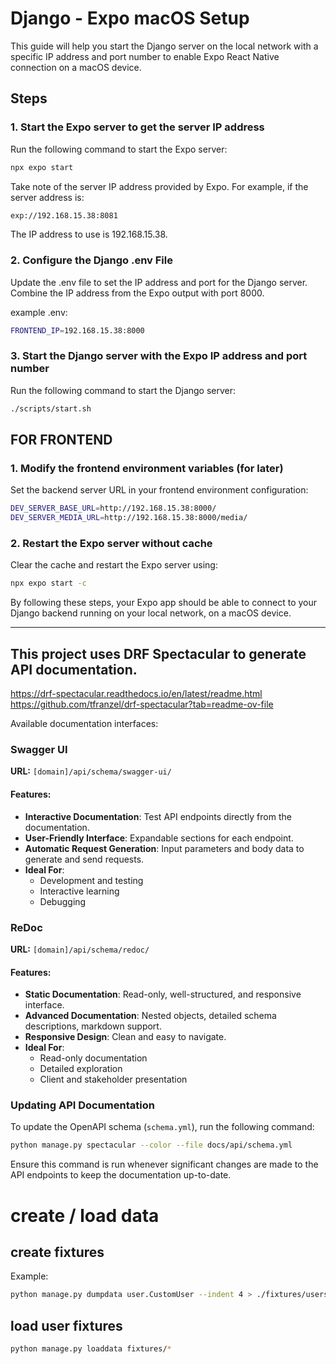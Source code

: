 # Django - Expo macOS Setup

This guide will help you start the Django server on the local network with a specific IP
address and port number to enable Expo React Native connection on a macOS device.

## Steps

### 1. Start the Expo server to get the server IP address

Run the following command to start the Expo server:

```sh
npx expo start
```

Take note of the server IP address provided by Expo. For example, if the server address is:

```sh
exp://192.168.15.38:8081
```

The IP address to use is 192.168.15.38.

### 2. Configure the Django .env File

Update the .env file to set the IP address and port for the Django server.
Combine the IP address from the Expo output with port 8000.

example .env:

```sh
FRONTEND_IP=192.168.15.38:8000
```

### 3. Start the Django server with the Expo IP address and port number

Run the following command to start the Django server:

```sh
./scripts/start.sh
```

## FOR FRONTEND

### 1. Modify the frontend environment variables (for later)

Set the backend server URL in your frontend environment configuration:

```sh
DEV_SERVER_BASE_URL=http://192.168.15.38:8000/
DEV_SERVER_MEDIA_URL=http://192.168.15.38:8000/media/
```

### 2. Restart the Expo server without cache

Clear the cache and restart the Expo server using:

```sh
npx expo start -c
```

By following these steps, your Expo app should be able to connect to your Django backend
running on your local network, on a macOS device.

---

## This project uses DRF Spectacular to generate API documentation.

https://drf-spectacular.readthedocs.io/en/latest/readme.html
https://github.com/tfranzel/drf-spectacular?tab=readme-ov-file

Available documentation interfaces:

### Swagger UI

**URL:** `[domain]/api/schema/swagger-ui/`

#### Features:

- **Interactive Documentation**: Test API endpoints directly from the documentation.
- **User-Friendly Interface**: Expandable sections for each endpoint.
- **Automatic Request Generation**: Input parameters and body data to generate and send requests.
- **Ideal For**:
  - Development and testing
  - Interactive learning
  - Debugging

### ReDoc

**URL:** `[domain]/api/schema/redoc/`

#### Features:

- **Static Documentation**: Read-only, well-structured, and responsive interface.
- **Advanced Documentation**: Nested objects, detailed schema descriptions, markdown support.
- **Responsive Design**: Clean and easy to navigate.
- **Ideal For**:
  - Read-only documentation
  - Detailed exploration
  - Client and stakeholder presentation

### Updating API Documentation

To update the OpenAPI schema (`schema.yml`), run the following command:

```sh
python manage.py spectacular --color --file docs/api/schema.yml
```

Ensure this command is run whenever significant changes are made to the API endpoints to keep the documentation up-to-date.

# create / load data

## create fixtures

Example:

```sh
python manage.py dumpdata user.CustomUser --indent 4 > ./fixtures/users.json
```

## load user fixtures

```sh
python manage.py loaddata fixtures/*
```
